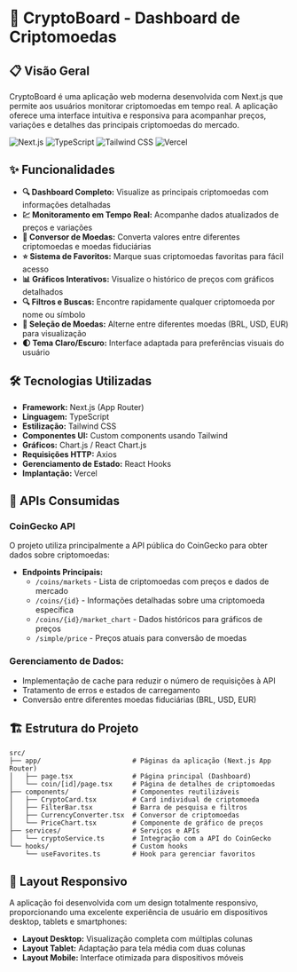 ﻿# 🚀 CryptoBoard - Dashboard de Criptomoedas


## 📋 Visão Geral

CryptoBoard é uma aplicação web moderna desenvolvida com Next.js que permite aos usuários monitorar criptomoedas em tempo real. A aplicação oferece uma interface intuitiva e responsiva para acompanhar preços, variações e detalhes das principais criptomoedas do mercado.

![Next.js](https://img.shields.io/badge/Next.js-13.0+-000000?style=for-the-badge&logo=next.js&logoColor=white)
![TypeScript](https://img.shields.io/badge/TypeScript-4.0+-3178C6?style=for-the-badge&logo=typescript&logoColor=white)
![Tailwind CSS](https://img.shields.io/badge/Tailwind_CSS-2.0+-38B2AC?style=for-the-badge&logo=tailwind-css&logoColor=white)
![Vercel](https://img.shields.io/badge/Vercel-Deployed-000000?style=for-the-badge&logo=vercel&logoColor=white)

## ✨ Funcionalidades

- **🔍 Dashboard Completo:** Visualize as principais criptomoedas com informações detalhadas
- **💹 Monitoramento em Tempo Real:** Acompanhe dados atualizados de preços e variações
- **🔄 Conversor de Moedas:** Converta valores entre diferentes criptomoedas e moedas fiduciárias
- **⭐ Sistema de Favoritos:** Marque suas criptomoedas favoritas para fácil acesso
- **📊 Gráficos Interativos:** Visualize o histórico de preços com gráficos detalhados
- **🔍 Filtros e Buscas:** Encontre rapidamente qualquer criptomoeda por nome ou símbolo
- **🔄 Seleção de Moedas:** Alterne entre diferentes moedas (BRL, USD, EUR) para visualização
- **🌓 Tema Claro/Escuro:** Interface adaptada para preferências visuais do usuário

## 🛠️ Tecnologias Utilizadas

- **Framework:** Next.js (App Router)
- **Linguagem:** TypeScript
- **Estilização:** Tailwind CSS
- **Componentes UI:** Custom components usando Tailwind
- **Gráficos:** Chart.js / React Chart.js
- **Requisições HTTP:** Axios
- **Gerenciamento de Estado:** React Hooks
- **Implantação:** Vercel

## 📡 APIs Consumidas

### CoinGecko API

O projeto utiliza principalmente a API pública do CoinGecko para obter dados sobre criptomoedas:

- **Endpoints Principais:**
  - `/coins/markets` - Lista de criptomoedas com preços e dados de mercado
  - `/coins/{id}` - Informações detalhadas sobre uma criptomoeda específica
  - `/coins/{id}/market_chart` - Dados históricos para gráficos de preços
  - `/simple/price` - Preços atuais para conversão de moedas

### Gerenciamento de Dados:

- Implementação de cache para reduzir o número de requisições à API
- Tratamento de erros e estados de carregamento
- Conversão entre diferentes moedas fiduciárias (BRL, USD, EUR)

## 🏗️ Estrutura do Projeto

```
src/
├── app/                       # Páginas da aplicação (Next.js App Router)
│   ├── page.tsx               # Página principal (Dashboard)
│   └── coin/[id]/page.tsx     # Página de detalhes de criptomoedas
├── components/                # Componentes reutilizáveis
│   ├── CryptoCard.tsx         # Card individual de criptomoeda
│   ├── FilterBar.tsx          # Barra de pesquisa e filtros
│   ├── CurrencyConverter.tsx  # Conversor de criptomoedas
│   └── PriceChart.tsx         # Componente de gráfico de preços
├── services/                  # Serviços e APIs
│   └── cryptoService.ts       # Integração com a API do CoinGecko
└── hooks/                     # Custom hooks
    └── useFavorites.ts        # Hook para gerenciar favoritos
```

## 📱 Layout Responsivo

A aplicação foi desenvolvida com um design totalmente responsivo, proporcionando uma excelente experiência de usuário em dispositivos desktop, tablets e smartphones:

- **Layout Desktop:** Visualização completa com múltiplas colunas
- **Layout Tablet:** Adaptação para tela média com duas colunas
- **Layout Mobile:** Interface otimizada para dispositivos móveis




